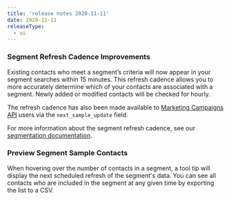 ```yaml
---
title: 'release notes 2020-11-11'
date: 2020-11-11
releaseType:
  - ui
---
```


### Segment Refresh Cadence Improvements

Existing contacts who meet a segment’s criteria will now appear in your segment searches within 15 minutes. This refresh cadence allows you to more accurately determine which of your contacts are associated with a segment. Newly added or modified contacts will be checked for hourly.

The refresh cadence has also been made available to [Marketing Campaigns API](https://sendgrid.api-docs.io/v3.0/segmenting-contacts/create-segment) users via the `next_sample_update` field.

For more information about the segment refresh cadence, see our [segmentation documentation](https://sendgrid.com/docs/ui/managing-contacts/segmenting-your-contacts/#segment-refresh-cadence).

### Preview Segment Sample Contacts

When hovering over the number of contacts in a segment, a tool tip will display the next scheduled refresh of the segment's data. You can see all contacts who are included in the segment at any given time by exporting the list to a CSV.
